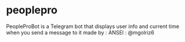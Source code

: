 # peoplepro
PeopleProBot is a Telegram bot that displays user info and current time when you send a message to it
made by : ANSEl : @mgolriz6
